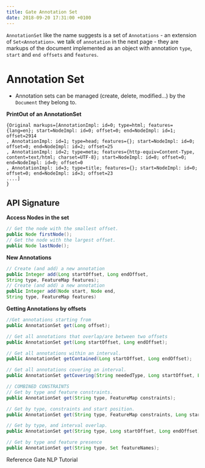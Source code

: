 ```yaml
---
title: Gate Annotation Set
date: 2018-09-20 17:31:00 +0100
---
```


`AnnotationSet` like the name suggests is a set of `Annotations` - an extension of `Set<Annotation>`.
we talk of `annotation` in the next page - they are markups of the document implemented as an object with annotation `type`, 
`start` and `end offsets` and `features`.

# Annotation Set
- Annotation sets can be managed (create, delete, modified...) by the `Document` they belong to.



**PrintOut of an AnnotationSet**
```
{Original markups=[AnnotationImpl: id=0; type=html; features={lang=en}; start=NodeImpl: id=0; offset=0; end=NodeImpl: id=1; offset=2914
, AnnotationImpl: id=1; type=head; features={}; start=NodeImpl: id=0; offset=0; end=NodeImpl: id=2; offset=25
, AnnotationImpl: id=2; type=meta; features={http-equiv=Content-Type, content=text/html; charset=UTF-8}; start=NodeImpl: id=0; offset=0; end=NodeImpl: id=0; offset=0
, AnnotationImpl: id=3; type=title; features={}; start=NodeImpl: id=0; offset=0; end=NodeImpl: id=3; offset=23
....]
}
```

## API Signature
**Access Nodes in the set**

```java
// Get the node with the smallest offset.
public Node firstNode();
// Get the node with the largest offset.
public Node lastNode();
```

**New Annotations**
```java
// Create (and add) a new annotation
public Integer add(Long startOffset, Long endOffset,
String type, FeatureMap features);
// Create (and add) a new annotation
public Integer add(Node start, Node end,
String type, FeatureMap features)
```

**Getting Annotations by offsets**
```java
//Get annotations starting from
public AnnotationSet get(Long offset);

// Get all annotations that overlap/are between two offsets
public AnnotationSet get(Long startOffset, Long endOffset);

// Get all annotations within an interval.
public AnnotationSet getContained(Long startOffset, Long endOffset);

// Get all annotations covering an interval.
public AnnotationSet getCovering(String neededType, Long startOffset, Long endOffset);

// COMBINED CONSTRAINTS
// Get by type and feature constraints.
public AnnotationSet get(String type, FeatureMap constraints);

// Get by type, constraints and start position.
public AnnotationSet get(String type, FeatureMap constraints, Long startOffset);

// Get by type, and interval overlap.
public AnnotationSet get(String type, Long startOffset, Long endOffset);

// Get by type and feature presence
public AnnotationSet get(String type, Set featureNames);
```


Reference
Gate NLP Tutorial

